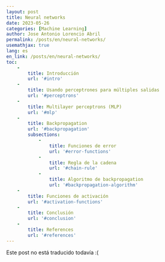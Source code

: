 ```yaml
---
layout: post
title: Neural networks
date: 2023-05-26
categories: [Machine Learning]
author: Jose Antonio Lorencio Abril
permalink: /posts/en/neural-networks/
usemathjax: true
lang: es
en_link: /posts/en/neural-networks/
toc:
    -
        title: Introducción
        url: '#intro'
    -
        title: Usando perceptrones para múltiples salidas
        url: '#perceptrons'
    -
        title: Multilayer perceptrons (MLP)
        url: '#mlp'
    -
        title: Backpropagation
        url: '#backpropagation'
        subsections:
            -
                title: Funciones de error
                url: '#error-functions'
            -
                title: Regla de la cadena
                url: '#chain-rule'
            -
                title: Algoritmo de backpropagation
                url: '#backpropagation-algorithm'
    -
        title: Funciones de activación
        url: '#activation-functions'
    -
        title: Conclusión
        url: '#conclusion'
    -
        title: References
        url: '#references'
---
```


Este post no está traducido todavía :(
